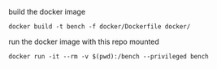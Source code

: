 build the docker image

```
docker build -t bench -f docker/Dockerfile docker/
```

run the docker image with this repo mounted
```
docker run -it --rm -v $(pwd):/bench --privileged bench
```
